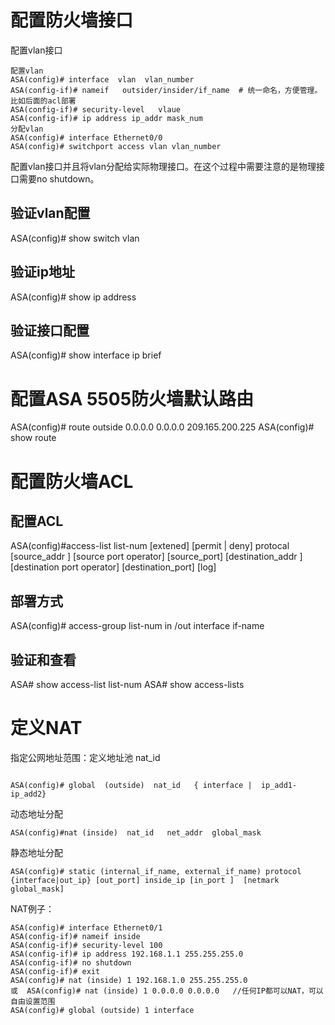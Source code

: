 # 配置防火墙接口
配置vlan接口

```
配置vlan
ASA(config)# interface  vlan  vlan_number
ASA(config-if)# nameif   outsider/insider/if_name  # 统一命名，方便管理。比如后面的acl部署
ASA(config-if)# security-level   vlaue
ASA(config-if)# ip address ip_addr mask_num
分配vlan
ASA(config)# interface Ethernet0/0  
ASA(config)# switchport access vlan vlan_number
```


配置vlan接口并且将vlan分配给实际物理接口。在这个过程中需要注意的是物理接口需要no shutdown。
## 验证vlan配置
ASA(config)# show switch vlan
## 验证ip地址
ASA(config)# show ip address 
## 验证接口配置
ASA(config)# show interface ip brief

# 配置ASA 5505防火墙默认路由
ASA(config)# route outside 0.0.0.0 0.0.0.0 209.165.200.225
ASA(config)# show  route
# 配置防火墙ACL
## 配置ACL
ASA(config)#access-list list-num  [extened]  [permit | deny] protocal  [source_addr ] [source port operator] [source_port] [destination_addr ] [destination port operator] [destination_port] [log]
 ## 部署方式
ASA(config)# access-group list-num in /out interface if-name
## 验证和查看
ASA# show access-list list-num 
ASA# show access-lists
# 定义NAT
指定公网地址范围：定义地址池 nat_id
```

ASA(config)# global  (outside)  nat_id   { interface |  ip_add1-ip_add2}
```

动态地址分配
```
ASA(config)#nat (inside)  nat_id   net_addr  global_mask 
```
静态地址分配
```
ASA(config)# static (internal_if_name, external_if_name) protocol {interface|out_ip} [out_port] inside_ip [in_port ]  [netmark global_mask]

```
NAT例子：

```
ASA(config)# interface Ethernet0/1
ASA(config-if)# nameif inside
ASA(config-if)# security-level 100
ASA(config-if)# ip address 192.168.1.1 255.255.255.0
ASA(config-if)# no shutdown
ASA(config-if)# exit
ASA(config)# nat (inside) 1 192.168.1.0 255.255.255.0
或  ASA(config)# nat (inside) 1 0.0.0.0 0.0.0.0   //任何IP都可以NAT，可以自由设置范围
ASA(config)# global (outside) 1 interface 
```


```{.python .input}

```
